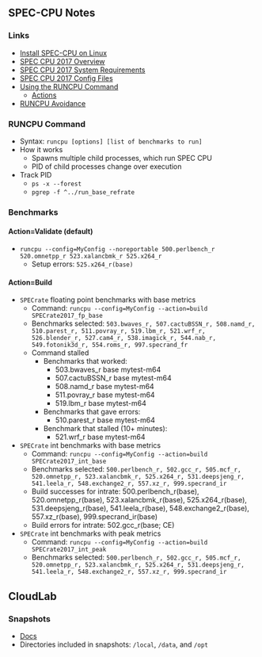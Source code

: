 ## SPEC-CPU Notes

### Links 
- [Install SPEC-CPU on Linux](https://www.spec.org/cpu2017/Docs/install-guide-unix.html)
- [SPEC CPU 2017 Overview](https://www.spec.org/cpu2017/Docs/overview.html#Q16)
- [SPEC CPU 2017 System Requirements](https://www.spec.org/cpu2017/Docs/system-requirements.html#MultipleCPUs)
- [SPEC CPU 2017 Config Files](https://www.spec.org/cpu2017/Docs/config.html#hw_ncores)
- [Using the RUNCPU Command](https://www.spec.org/cpu2017/Docs/runcpu.html#action)
    - [Actions](https://www.spec.org/cpu2017/Docs/runcpu.html#action)
- [RUNCPU Avoidance](https://www.spec.org/cpu2017/Docs/runcpu-avoidance.html)

### RUNCPU Command
- Syntax: `runcpu [options] [list of benchmarks to run]`
- How it works
    - Spawns multiple child processes, which run SPEC CPU
    - PID of child processes change over execution
- Track PID
    - `ps -x --forest`
    - `pgrep -f ^../run_base_refrate`

### Benchmarks

#### Action=Validate (default)
- `runcpu --config=MyConfig --noreportable 500.perlbench_r 520.omnetpp_r 523.xalancbmk_r 525.x264_r`
    - Setup errors: `525.x264_r(base)`

#### Action=Build
- `SPECrate` floating point benchmarks with base metrics
    - Command: `runcpu --config=MyConfig --action=build SPECrate2017_fp_base`
    - Benchmarks selected: `503.bwaves_r, 507.cactuBSSN_r, 508.namd_r, 510.parest_r, 511.povray_r, 519.lbm_r, 521.wrf_r, 526.blender_r, 527.cam4_r, 538.imagick_r, 544.nab_r, 549.fotonik3d_r, 554.roms_r, 997.specrand_fr`
    - Command stalled
        - Benchmarks that worked:
            - 503.bwaves_r base mytest-m64
            - 507.cactuBSSN_r base mytest-m64
            - 508.namd_r base mytest-m64
            - 511.povray_r base mytest-m64
            - 519.lbm_r base mytest-m64
        - Benchmarks that gave errors:
            - 510.parest_r base mytest-m64
        - Benchmark that stalled (10+ minutes):
            - 521.wrf_r base mytest-m64
- `SPECrate` int benchmarks with base metrics
    - Command: `runcpu --config=MyConfig --action=build SPECrate2017_int_base`
    - Benchmarks selected: `500.perlbench_r, 502.gcc_r, 505.mcf_r, 520.omnetpp_r, 523.xalancbmk_r, 525.x264_r, 531.deepsjeng_r, 541.leela_r, 548.exchange2_r, 557.xz_r, 999.specrand_ir`
    - Build successes for intrate: 500.perlbench_r(base), 520.omnetpp_r(base), 523.xalancbmk_r(base), 525.x264_r(base), 531.deepsjeng_r(base), 541.leela_r(base), 548.exchange2_r(base), 557.xz_r(base), 999.specrand_ir(base)
    - Build errors for intrate: 502.gcc_r(base; CE)
- `SPECrate` int benchmarks with peak metrics
    - Command: `runcpu --config=MyConfig --action=build SPECrate2017_int_peak`
    - Benchmarks selected: `500.perlbench_r, 502.gcc_r, 505.mcf_r, 520.omnetpp_r, 523.xalancbmk_r, 525.x264_r, 531.deepsjeng_r, 541.leela_r, 548.exchange2_r, 557.xz_r, 999.specrand_ir`

## CloudLab

### Snapshots
- [Docs](https://docs.cloudlab.us/cloudlab-manual.html)
- Directories included in snapshots: `/local`, `/data`, and `/opt`

